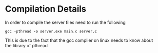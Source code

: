 # Compilation Details
In order to compile the server files need to run the following
```
gcc -pthread -o server.exe main.c server.c
```
This is due to the fact that the gcc complier on linux needs to know about the library of pthread
